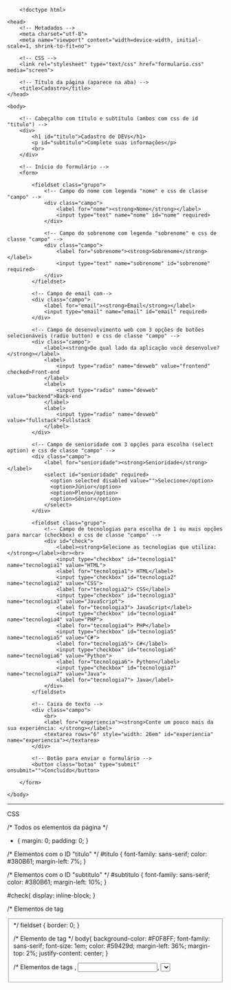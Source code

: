 
        <!doctype html>
<html>

    <head>
        <!-- Metadados -->
        <meta charset="utf-8">
        <meta name="viewport" content="width=device-width, initial-scale=1, shrink-to-fit=no">

        <!-- CSS -->
        <link rel="stylesheet" type="text/css" href="formulario.css" media="screen">

        <!-- Título da página (aparece na aba) -->
        <title>Cadastro</title>
    </head>

    <body>  

        <!-- Cabeçalho com título e subtítulo (ambos com css de id "titulo") -->
        <div>
            <h1 id="titulo">Cadastro de DEVs</h1>
            <p id="subtitulo">Complete suas informações</p>
            <br>
        </div>

        <!-- Início do formulário -->
        <form>

            <fieldset class="grupo">
                <!-- Campo do nome com legenda "nome" e css de classe "campo" -->
                <div class="campo">
                    <label for="nome"><strong>Nome</strong></label>
                    <input type="text" name="nome" id="nome" required>
                </div>

                <!-- Campo do sobrenome com legenda "sobrenome" e css de classe "campo" -->
                <div class="campo">
                    <label for="sobrenome"><strong>Sobrenome</strong></label>
                    <input type="text" name="sobrenome" id="sobrenome" required>
                </div>
            </fieldset> 

            <!-- Campo de email com-->
            <div class="campo">
                <label for="email"><strong>Email</strong></label>
                <input type="email" name="email" id="email" required>
            </div>

            <!-- Campo de desenvolvimento web com 3 opções de botões selecionáveis (radio button) e css de classe "campo" -->
            <div class="campo">
                <label><strong>De qual lado da aplicação você desenvolve?</strong></label>
                <label>
                    <input type="radio" name="devweb" value="frontend" checked>Front-end
                </label>
                <label>
                    <input type="radio" name="devweb" value="backend">Back-end
                </label>
                <label>
                    <input type="radio" name="devweb" value="fullstack">Fullstack
                </label>
            </div>

            <!-- Campo de senioridade com 3 opções para escolha (select option) e css de classe "campo" -->
            <div class="campo">
                <label for="senioridade"><strong>Senioridade</strong></label>
                <select id="senioridade" required>
                  <option selected disabled value="">Selecione</option>
                  <option>Júnior</option>
                  <option>Pleno</option>
                  <option>Sênior</option>
                </select>
            </div>

            <fieldset class="grupo">
                <!-- Campo de tecnologias para escolha de 1 ou mais opções para marcar (checkbox) e css de classe "campo" -->
                <div id="check">
                    <label><strong>Selecione as tecnologias que utiliza:</strong></label><br><br>
                    <input type="checkbox" id="tecnologia1" name="tecnologia1" value="HTML">
                    <label for="tecnologia1"> HTML</label>
                    <input type="checkbox" id="tecnologia2" name="tecnologia2" value="CSS">
                    <label for="tecnologia2"> CSS</label>
                    <input type="checkbox" id="tecnologia3" name="tecnologia3" value="JavaScript">
                    <label for="tecnologia3"> JavaScript</label>
                    <input type="checkbox" id="tecnologia4" name="tecnologia4" value="PHP">
                    <label for="tecnologia4"> PHP</label>
                    <input type="checkbox" id="tecnologia5" name="tecnologia5" value="C#">
                    <label for="tecnologia5"> C#</label>
                    <input type="checkbox" id="tecnologia6" name="tecnologia6" value="Python">
                    <label for="tecnologia6"> Python</label>
                    <input type="checkbox" id="tecnologia7" name="tecnologia7" value="Java">
                    <label for="tecnologia7"> Java</label>
                </div>
            </fieldset>

            <!-- Caixa de texto -->
            <div class="campo">
                <br>
                <label for="experiencia"><strong>Conte um pouco mais da sua experiência: </strong></label>
                <textarea rows="6" style="width: 26em" id="experiencia" name="experiencia"></textarea>
            </div>

            <!-- Botão para enviar o formulário -->
            <button class="botao" type="submit" onsubmit="">Concluído</button>            

        </form>

    </body>

</html>

------------------------------------

CSS

/* Todos os elementos da página */
* {
    margin: 0;
    padding: 0;
}

/* Elementos com o ID "titulo" */
#titulo {
    font-family: sans-serif;
    color: #380B61;
    margin-left: 7%;
} 

/* Elementos com o ID "subtitulo" */
#subtitulo {
    font-family: sans-serif;
    color: #380B61;
    margin-left: 10%;
} 

#check{
    display: inline-block;
}

/* Elementos de tag <fieldset>*/
fieldset {
    border: 0;
}

/* Elemento de tag <body> */
body{
    background-color: #F0F8FF;
    font-family: sans-serif;
    font-size: 1em;
    color: #59429d;
    margin-left: 36%;
    margin-top: 2%;
    justify-content: center;
}

/* Elementos de tags <body>, <input>, <Select>, <textarea> e <button> */
input, select, textarea, button {
    font-family: sans-serif;
    font-size: 1em;
    color: #59429d;
    border-radius: 5px;
}

/* Elementos de classe "grupo" nos estados das pseudoclasses "before" e "after" */
.grupo:before, .grupo:after {
    display: table;
}

/* Elementos de classe "grupo" no estado da pseudoclasse "after" */
.grupo:after {
    clear: both;
}

/* Elementos de classe "campo" */
.campo {
    margin-bottom: 1em;
}

/* Elementos de classe "campo" de tag <label> */
.campo label {
    margin-bottom: 0.2em;
    color: #59429d;
    display: block;
}

/* Elementos de classe "campo" ou "grupo" de tag <fieldset> */
fieldset.grupo .campo {
    float:  left;
    margin-right: 1em;
}

/* Elementos de classe "campo" das tags <input> com atributo text e email, da tag <select> e da tag <textarea>*/
.campo input[type="text"], .campo input[type="email"], .campo select, .campo textarea {
    padding: 0.2em;
    border: 1px solid #59429d;
    box-shadow: 2px 2px 2px rgba(0,0,0,0.2);
    display: block;
}

/* Elementos de classe "campo" de tag <select> e <option>*/
.campo select option {
    padding-right: 1em;
}

/* Elemento de classe "campo" com tag <input>, <select> e <textarea> tocas com estado da pseudoclasse "focus"*/
.campo input:focus, .campo select:focus, .campo textarea:focus {
    background: #E0E0F8;
}

/* Elemento de classe "botao" */
.botao {
    font-size: 1.2em;
    background: #59429d;
    border: 0;
    margin-bottom: 1em;
    color: #ffffff;
    padding: 0.2em 0.6em;
    box-shadow: 2px 2px 2px rgba(0,0,0,0.2);
    text-shadow: 1px 1px 1px rgba(0,0,0,0.5);
    position: absolute;
    top: 90%;
    left: 50%;
    margin-right: -50%;
    transform: translate(-50%, -50%)
}

/* Elemento de classe "botao" com o estado da pseudoclasse "hover" */
.botao:hover {
    background: #CCBBFF;
    box-shadow: inset 2px 2px 2px rgba(0,0,0,0.2);
    text-shadow: none;
}

/* Elementos de classe botão e de tag <select> */
.botao, select{
    cursor: pointer;
} 

